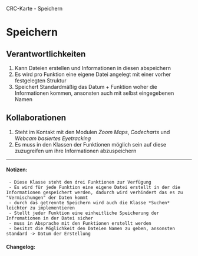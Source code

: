 CRC-Karte - Speichern

# Speichern
## Verantwortlichkeiten
<!-- Wissen, welches verwaltet und angeboten wird, Aktion die angeboten werden, öffentliche Leistung -->
<!-- "Walkthrough" -> Szenarien zur Anwendung des Systems -->
<!-- Nichts, was eine andere Klasse machen könnte -->
<!-- Die Sachen die die Klasse macht -> keiner anderen Klasse geben -->
<!-- zentrale Verantwortlichkeiten vs verteilt -->
1. Kann Dateien erstellen und Informationen in diesen abspeichern
2. Es wird pro Funktion eine eigene Datei angelegt mit einer vorher festgelegten Struktur
3. Speichert Standardmäßig das Datum + Funktion woher die Informationen kommen, ansonsten auch mit selbst eingegebenen Namen

## Kollaborationen
<!-- Kann die Klasse die Verantwortlichkeiten selbstädnig erfüllen? Was benötigt sie von welcher Klasse? -->
<!-- Was weiß die Klasse? Welche anderen Klassen benötigen die Informationen? -->
1. Steht im Kontakt mit den Modulen *Zoom Maps*, *Codecharts* und *Webcam basiertes Eyetracking*
2. Es muss in den Klassen der Funktionen möglich sein auf diese zuzugreifen um ihre Informationen abzuspeichern

---
#### Notizen:
<!-- Hier Notizen zum Denkprozess, Hintergrundgedanken, Klarstellungen hinzufügen  -->
     - Diese Klasse steht den drei Funktionen zur Verfügung
     - Es wird für jede Funktion eine eigene Datei erstellt in der die Informationen gespeichert werden, dadurch wird verhindert das es zu "Vermischungen" der Daten kommt
     - durch das getrennte Speichern wird auch die Klasse *Suchen* leichter zu implementieren
     - Stellt jeder Funktion eine einheitliche Speicherung der Infromationen in der Datei sicher
     - muss in Absprache mit den Funktionen erstellt werden
     - besitzt die Möglichkeit den Dateien Namen zu geben, ansonsten standard -> Datum der Erstellung
#### Changelog:
<!-- Hier eventuelle Abänderungen dokumentieren -->
